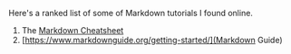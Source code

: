 Here's a ranked list of some of Markdown tutorials I found online.

1. The [Markdown Cheatsheet](https://github.com/adam-p/markdown-here/wiki/Markdown-Cheatsheet)
2. [https://www.markdownguide.org/getting-started/](Markdown Guide)
